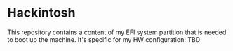 # Hackintosh

This repository contains a content of my EFI system partition that is needed to boot up the machine.
It's specific for my HW configuration: 
TBD

